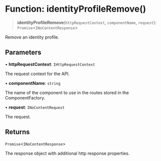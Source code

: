 # Function: identityProfileRemove()

> **identityProfileRemove**(`httpRequestContext`, `componentName`, `request`): `Promise`\<`INoContentResponse`\>

Remove an identity profile.

## Parameters

• **httpRequestContext**: `IHttpRequestContext`

The request context for the API.

• **componentName**: `string`

The name of the component to use in the routes stored in the ComponentFactory.

• **request**: `INoContentRequest`

The request.

## Returns

`Promise`\<`INoContentResponse`\>

The response object with additional http response properties.
